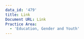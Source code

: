 ```yaml
---
data_id: '479'
title: Link
Document URL: Link
Practice Area:
  - 'Education, Gender and Youth'
---
```

